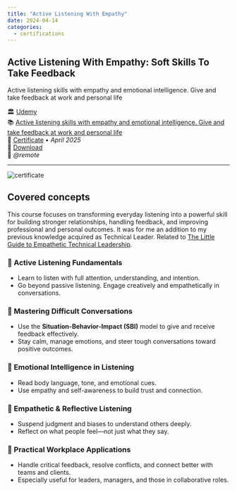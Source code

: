 ```yaml
---
title: "Active Listening With Empathy"
date: 2024-04-14
categories:
  - certifications
---
```

## Active Listening With Empathy: Soft Skills To Take Feedback

Active listening skills with empathy and emotional intelligence. Give and take feedback at work and personal life

🏛️ [Udemy](https://www.udemy.com/)  
📚 [Active listening skills with empathy and emotional intelligence. Give and take feedback at work and personal life](https://www.udemy.com/course/active-listening-skills)  
📜 [Certificate](https://www.udemy.com/certificate/UC-7289db6f-2618-4078-86e3-711f579a1497/) • _April 2025_  
💾 [Download](../UC-7289db6f-2618-4078-86e3-711f579a1497.pdf)  
📍 _@remote_  

---

![certificate](../UC-7289db6f-2618-4078-86e3-711f579a1497.jpg)

## Covered concepts

This course focuses on transforming everyday listening into a powerful skill for building stronger relationships, handling feedback, and improving professional and personal outcomes.
It was for me an addition to my previous knowledge acquired as Technical Leader. Related to [The Little Guide to Empathetic Technical Leadership](../../../../learnings/books/the-little-guide-to-empathetic-technical-leadership/overview/).

### 🎯 Active Listening Fundamentals
- Learn to listen with full attention, understanding, and intention.
- Go beyond passive listening. Engage creatively and empathetically in conversations.

### 💬 Mastering Difficult Conversations
- Use the **Situation-Behavior-Impact (SBI)** model to give and receive feedback effectively.
- Stay calm, manage emotions, and steer tough conversations toward positive outcomes.

### 🧠 Emotional Intelligence in Listening
- Read body language, tone, and emotional cues.
- Use empathy and self-awareness to build trust and connection.

### 🧏 Empathetic & Reflective Listening
- Suspend judgment and biases to understand others deeply.
- Reflect on what people feel—not just what they say.

### 💼 Practical Workplace Applications
- Handle critical feedback, resolve conflicts, and connect better with teams and clients.
- Especially useful for leaders, managers, and those in collaborative roles.
